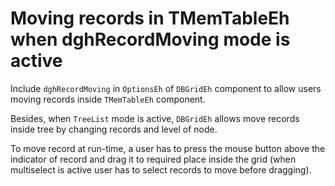 # Moving records in TMemTableEh when dghRecordMoving mode is active


Include `dghRecordMoving` in `OptionsEh` of `DBGridEh` component to allow users moving records inside `TMemTableEh` component.

Besides, when `TreeList` mode is active, `DBGridEh` allows move records inside tree by changing records and level of node. 

To move record at run-time, a user has to press the mouse button above the indicator of record and drag it to required place inside the grid (when multiselect is active user has to select records to move before dragging).
